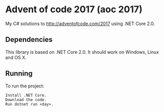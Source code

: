 # Advent of code 2017 (aoc 2017)

My C# solutions to http://adventofcode.com/2017 using .NET Core 2.0.

## Dependencies

This library is based on .NET Core 2.0. It should work on Windows, Linux and OS X.

## Running

To run the project:

```
Install .NET Core.
Download the code.
Run dotnet run <day>.
```
